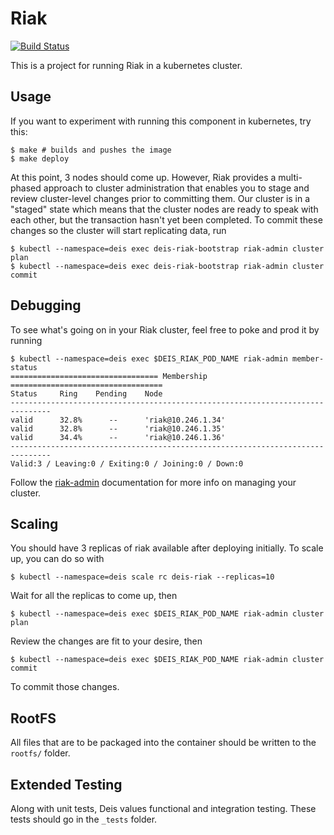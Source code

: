 # Riak

[![Build Status](https://travis-ci.org/deis/riak.svg?branch=master)](https://travis-ci.org/deis/riak)

This is a project for running Riak in a kubernetes cluster.

## Usage

If you want to experiment with running this component in kubernetes, try this:

```
$ make # builds and pushes the image
$ make deploy
```

At this point, 3 nodes should come up. However, Riak provides a multi-phased approach to cluster
administration that enables you to stage and review cluster-level changes prior to committing them.
Our cluster is in a "staged" state which means that the cluster nodes are ready to speak with each
other, but the transaction hasn't yet been completed. To commit these changes so the cluster will
start replicating data, run

```
$ kubectl --namespace=deis exec deis-riak-bootstrap riak-admin cluster plan
$ kubectl --namespace=deis exec deis-riak-bootstrap riak-admin cluster commit
```

## Debugging

To see what's going on in your Riak cluster, feel free to poke and prod it by running

```
$ kubectl --namespace=deis exec $DEIS_RIAK_POD_NAME riak-admin member-status
================================= Membership ==================================
Status     Ring    Pending    Node
-------------------------------------------------------------------------------
valid      32.8%      --      'riak@10.246.1.34'
valid      32.8%      --      'riak@10.246.1.35'
valid      34.4%      --      'riak@10.246.1.36'
-------------------------------------------------------------------------------
Valid:3 / Leaving:0 / Exiting:0 / Joining:0 / Down:0
```

Follow the [riak-admin](http://docs.basho.com/riak/latest/ops/running/tools/riak-admin/)
documentation for more info on managing your cluster.

## Scaling

You should have 3 replicas of riak available after deploying initially. To scale up, you can do so
with

```
$ kubectl --namespace=deis scale rc deis-riak --replicas=10
```

Wait for all the replicas to come up, then

```
$ kubectl --namespace=deis exec $DEIS_RIAK_POD_NAME riak-admin cluster plan
```

Review the changes are fit to your desire, then

```
$ kubectl --namespace=deis exec $DEIS_RIAK_POD_NAME riak-admin cluster commit
```

To commit those changes.

## RootFS

All files that are to be packaged into the container should be written
to the `rootfs/` folder.

## Extended Testing

Along with unit tests, Deis values functional and integration testing.
These tests should go in the `_tests` folder.
